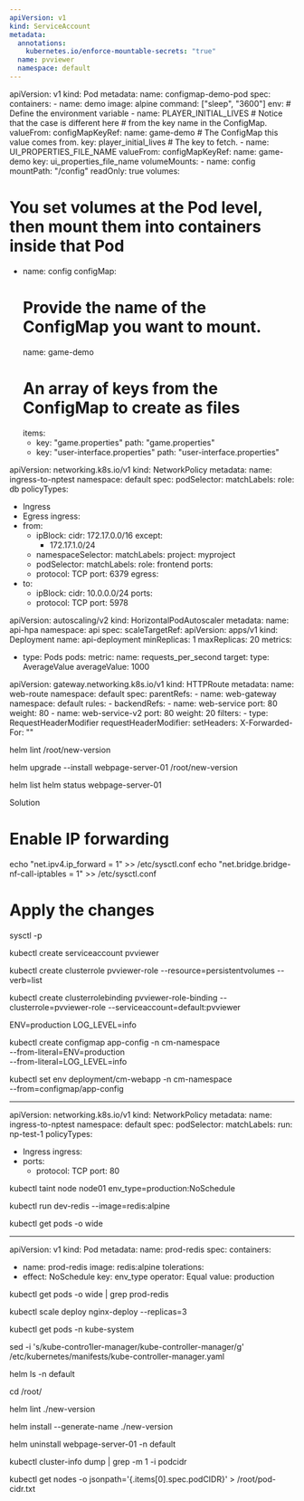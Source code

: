 ```yaml
---
apiVersion: v1
kind: ServiceAccount
metadata:
  annotations:
    kubernetes.io/enforce-mountable-secrets: "true"
  name: pvviewer
  namespace: default
---
```


apiVersion: v1
kind: Pod
metadata:
  name: configmap-demo-pod
spec:
  containers:
    - name: demo
      image: alpine
      command: ["sleep", "3600"]
      env:
        # Define the environment variable
        - name: PLAYER_INITIAL_LIVES # Notice that the case is different here
                                     # from the key name in the ConfigMap.
          valueFrom:
            configMapKeyRef:
              name: game-demo           # The ConfigMap this value comes from.
              key: player_initial_lives # The key to fetch.
        - name: UI_PROPERTIES_FILE_NAME
          valueFrom:
            configMapKeyRef:
              name: game-demo
              key: ui_properties_file_name
      volumeMounts:
      - name: config
        mountPath: "/config"
        readOnly: true
  volumes:
  # You set volumes at the Pod level, then mount them into containers inside that Pod
  - name: config
    configMap:
      # Provide the name of the ConfigMap you want to mount.
      name: game-demo
      # An array of keys from the ConfigMap to create as files
      items:
      - key: "game.properties"
        path: "game.properties"
      - key: "user-interface.properties"
        path: "user-interface.properties"
        


apiVersion: networking.k8s.io/v1
kind: NetworkPolicy
metadata:
  name: ingress-to-nptest
  namespace: default
spec:
  podSelector:
    matchLabels:
      role: db
  policyTypes:
  - Ingress
  - Egress
  ingress:
  - from:
    - ipBlock:
        cidr: 172.17.0.0/16
        except:
        - 172.17.1.0/24
    - namespaceSelector:
        matchLabels:
          project: myproject
    - podSelector:
        matchLabels:
          role: frontend
    ports:
    - protocol: TCP
      port: 6379
  egress:
  - to:
    - ipBlock:
        cidr: 10.0.0.0/24
    ports:
    - protocol: TCP
      port: 5978



apiVersion: autoscaling/v2
kind: HorizontalPodAutoscaler
metadata:
  name: api-hpa
  namespace: api
spec:
  scaleTargetRef:
    apiVersion: apps/v1
    kind: Deployment
    name: api-deployment
  minReplicas: 1
  maxReplicas: 20
  metrics:
  - type: Pods
    pods:
      metric:
        name: requests_per_second
      target:
        type: AverageValue
        averageValue: 1000


apiVersion: gateway.networking.k8s.io/v1
kind: HTTPRoute
metadata:
  name: web-route
  namespace: default
spec:
  parentRefs:
    - name: web-gateway
      namespace: default
  rules:
    - backendRefs:
        - name: web-service
          port: 80
          weight: 80
        - name: web-service-v2
          port: 80
          weight: 20
      filters:
        - type: RequestHeaderModifier
          requestHeaderModifier:
            setHeaders:
              X-Forwarded-For: ""


helm lint /root/new-version

helm upgrade --install webpage-server-01 /root/new-version

helm list
helm status webpage-server-01



Solution


# Enable IP forwarding
echo "net.ipv4.ip_forward = 1" >> /etc/sysctl.conf
echo "net.bridge.bridge-nf-call-iptables = 1" >> /etc/sysctl.conf

# Apply the changes
sysctl -p


kubectl create serviceaccount pvviewer

kubectl create clusterrole pvviewer-role --resource=persistentvolumes --verb=list


kubectl create clusterrolebinding pvviewer-role-binding --clusterrole=pvviewer-role --serviceaccount=default:pvviewer

ENV=production
LOG_LEVEL=info

kubectl create configmap app-config -n cm-namespace \
  --from-literal=ENV=production \
  --from-literal=LOG_LEVEL=info

kubectl set env deployment/cm-webapp -n cm-namespace \
  --from=configmap/app-config


---
apiVersion: networking.k8s.io/v1
kind: NetworkPolicy
metadata:
  name: ingress-to-nptest
  namespace: default
spec:
  podSelector:
    matchLabels:
      run: np-test-1
  policyTypes:
  - Ingress
  ingress:
  - ports:
    - protocol: TCP
      port: 80

kubectl taint node node01 env_type=production:NoSchedule

kubectl run dev-redis --image=redis:alpine

kubectl get pods -o wide

---
apiVersion: v1
kind: Pod
metadata:
  name: prod-redis
spec:
  containers:
  - name: prod-redis
    image: redis:alpine
  tolerations:
  - effect: NoSchedule
    key: env_type
    operator: Equal
    value: production



kubectl get pods -o wide | grep prod-redis


kubectl scale deploy nginx-deploy --replicas=3

kubectl get pods -n kube-system

sed -i 's/kube-contro1ler-manager/kube-controller-manager/g' /etc/kubernetes/manifests/kube-controller-manager.yaml


helm ls -n default

cd /root/

helm lint ./new-version

helm install --generate-name ./new-version

helm uninstall webpage-server-01 -n default


kubectl cluster-info dump | grep -m 1 -i podcidr


kubectl get nodes -o jsonpath='{.items[0].spec.podCIDR}' > /root/pod-cidr.txt

